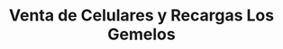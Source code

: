 ---
title: "Venta de Celulares y Recargas Los Gemelos"
url: /jinotega/venta-de-celulares-y-recargas-los-gemelos/
shop: teléfono móvil
---